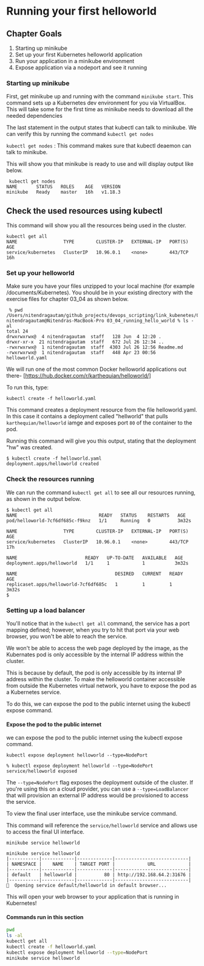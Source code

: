 # Running your first helloworld

## Chapter Goals

1. Starting up minikube
2. Set up your first Kubernetes helloworld application
3. Run your application in a minikube environment
4. Expose application via a nodeport and see it running

### Starting up minikube

First, get minikube up and running with the command `minikube start`. This command sets up a Kubernetes dev environment for you via VirtualBox. This will take some for the first time as minikube needs to download all the needed dependencies

The last statement in the output states that kubectl can talk to minikube. We can verify this by running the command `kubectl get nodes`

```kubectl get nodes``` : This command makes sure that kubectl deaemon can talk to minikube.



This will show you that minikube is ready to use and will display output like below.

```
 kubectl get nodes
NAME       STATUS   ROLES    AGE   VERSION
minikube   Ready    master   16h   v1.18.3
```



## Check the used resources using kubectl

This command will show you all the resources being used in the cluster.

```
kubectl get all
NAME                 TYPE        CLUSTER-IP   EXTERNAL-IP   PORT(S)   AGE
service/kubernetes   ClusterIP   10.96.0.1    <none>        443/TCP   16h
```

### Set up your helloworld

Make sure you have your files unzipped to your local machine (for example /documents/Kubernetes). You should be in your existing directory with the exercise files for chapter 03_04 as shown below.

```
 % pwd
/Users/nitendragautam/github_projects/devops_scripting/link_kubenetes/03_04_running_hello_world
nitendragautam@Nitendras-MacBook-Pro 03_04_running_hello_world % ls -al
total 24
drwxrwxrwx@  4 nitendragautam  staff   128 Jun  4 12:20 .
drwxr-xr-x  21 nitendragautam  staff   672 Jul 26 12:34 ..
-rwxrwxrwx@  1 nitendragautam  staff  4303 Jul 26 12:56 Readme.md
-rwxrwxrwx@  1 nitendragautam  staff   448 Apr 23 00:56 helloworld.yaml
```

We will run one of the most common Docker helloworld applications out there- [https://hub.docker.com/r/karthequian/helloworld/]

To run this, type:

```
kubectl create -f helloworld.yaml
```

This command creates a deployment resource from the file helloworld.yaml.
In this case it contains a deployment called "hellworld" that pulls ```karthequian/helloworld``` iamge and exposes port ``80`` of the container to the pod.

Running this command will give you this output, stating that the deployment "hw" was created.

```
$ kubectl create -f helloworld.yaml
deployment.apps/helloworld created
```

### Check the resources running 

We can run the command `kubectl get all` to see all our resources running, as shown in the output below.

```
$ kubectl get all
NAME                              READY   STATUS    RESTARTS   AGE
pod/helloworld-7cf6df685c-f9knz   1/1     Running   0          3m32s

NAME                 TYPE        CLUSTER-IP   EXTERNAL-IP   PORT(S)   AGE
service/kubernetes   ClusterIP   10.96.0.1    <none>        443/TCP   17h

NAME                         READY   UP-TO-DATE   AVAILABLE   AGE
deployment.apps/helloworld   1/1     1            1           3m32s

NAME                                    DESIRED   CURRENT   READY   AGE
replicaset.apps/helloworld-7cf6df685c   1         1         1       3m32s
$

```

### Setting up a load balancer

You'll notice that in the `kubectl get all` command, the service has a port mapping defined; however, when you try to hit that port via your web browser, you won't be able to reach the service.

We won't be able to access the web page deployed by the image, as the Kubernates pod is only accessible by the internal IP address within the cluster.

This is because by default, the pod is only accessible by its internal IP address within the cluster. To make the helloworld container accessible from outside the Kubernetes virtual network, you have to expose the pod as a Kubernetes service.

To do this, we can expose the pod to the public internet using the kubectl expose command.

#### Expose the pod to the public internet

we can expose the pod to the public internet using the kubectl expose command.

`kubectl expose deployment helloworld --type=NodePort`

```
% kubectl expose deployment helloworld --type=NodePort
service/helloworld exposed

```

The `--type=NodePort` flag exposes the deployment outside of the cluster. If you're using this on a cloud provider, you can use a `--type=LoadBalancer` that will provision an external IP address would be provisioned to access the service.

To view the final user interface, use the minikube service command.

This command will reference the ```service/helloworld``` service and allows use to access the final UI interface.

`minikube service helloworld`

```
minikube service helloworld
|-----------|------------|-------------|---------------------------|
| NAMESPACE |    NAME    | TARGET PORT |            URL            |
|-----------|------------|-------------|---------------------------|
| default   | helloworld |          80 | http://192.168.64.2:31676 |
|-----------|------------|-------------|---------------------------|
🎉  Opening service default/helloworld in default browser...
```

This will open your web browser to your application that is running in Kubernetes!

#### Commands run in this section

```bash
pwd
ls -al
kubectl get all
kubectl create -f helloworld.yaml
kubectl expose deployment helloworld --type=NodePort
minikube service helloworld
```